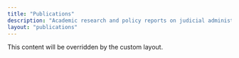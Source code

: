 ```yaml
---
title: "Publications"
description: "Academic research and policy reports on judicial administration, public sector efficiency, and data-driven governance solutions across multiple countries."
layout: "publications"
---
```


This content will be overridden by the custom layout.